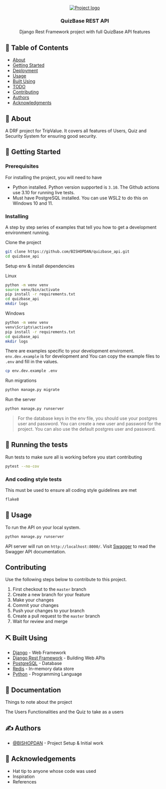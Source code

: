 <p align="center">
  <a href="" rel="noopener">
 <img src="https://www.python.org/static/img/python-logo@2x.png" alt="Project logo"></a>
</p>

<h3 align="center">QuizBase REST API</h3>


<p align="center"> Django Rest Framework project with full QuizBase API features
    <br> 
</p>

## 📝 Table of Contents

- [About](#about)
- [Getting Started](#getting_started)
- [Deployment](#deployment)
- [Usage](#usage)
- [Built Using](#built_using)
- [TODO](../TODO.md)
- [Contributing](../CONTRIBUTING.md)
- [Authors](#authors)
- [Acknowledgments](#acknowledgement)

## 🧐 About <a name = "about"></a>

A DRF project for TripValue. It covers all features of Users, Quiz and Security System for ensuring good security.

## 🏁 Getting Started <a name = "getting_started"></a>

### Prerequisites

For installing the project, you will need to have
- Python installed. Python version supported is `3.10`. The Github actions use 3.10 for running live tests.
- Must have PostgreSQL installed. You can use WSL2 to do this on Windows 10 and 11.

### Installing

A step by step series of examples that tell you how to get a development environment running.

Clone the project

```bash
git clone https://github.com/BISHOPDAN/quizbase_api.git
cd quizbase_api
```

Setup env & install dependencies

Linux

```bash
python -m venv venv
source venv/bin/activate
pip install -r requirements.txt
cd quizbase_api
mkdir logs
```

Windows

```bash
python -m venv venv
venv\Scripts\activate
pip install -r requirements.txt
cd quizbase_api
mkdir logs
```

There are examples specific to your development enviroment. `env.dev.example` is for development and You can copy the example files to `.env` and fill in the values.

```bash
cp env.dev.example .env
```

Run migrations

```bash
python manage.py migrate
```

Run the server

```bash
python manage.py runserver
```


> For the database keys in the env file, you should use your postgres user and password. You can create a new user and password for the project. You can also use the default postgres user and password.


## 🔧 Running the tests <a name = "tests"></a>

Run tests to make sure all is working before you start contributing

```bash
pytest --no-cov
```

### And coding style tests

This must be used to ensure all coding style guidelines are met

```bash
flake8
```

## 🎈 Usage <a name="usage"></a>

To run the API on your local system.

```bash
python manage.py runserver
```

API server will run on `http://localhost:8000/`. Visit [Swagger](http://localhost:8000/dav/) to read the Swagger API documentation.


## Contributing

Use the following steps below to contribute to this project.

1. First checkout to the `master` branch
2. Create a new branch for your feature
3. Make your changes
4. Commit your changes
5. Push your changes to your branch
6. Create a pull request to the `master` branch
7. Wait for review and merge


## ⛏️ Built Using <a name = "built_using"></a>

- [Django](https://www.djangoproject.com/) - Web Framework
- [Django Rest Framework](https://www.django-rest-framework.org/) - Building Web APIs
- [PostgreSQL](https://www.postgresql.org/) - Database
- [Redis](https://redis.io/) - In-memory data store
- [Python](https://www.python.org/) - Programming Language


## :book: Documentation <a name = "documentation"></a>

Things to note about the project

The Users Functionalities and the Quiz to take as a users

## ✍️ Authors <a name = "authors"></a>

- [@BISHOPDAN](https://github.com/BISHOPDAN) - Project Setup & Initial work

## 🎉 Acknowledgements <a name = "acknowledgement"></a>

- Hat tip to anyone whose code was used
- Inspiration
- References
